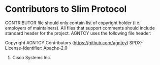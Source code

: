 # Contributors to Slim Protocol

CONTRIBUTOR file should only contain list of copyright holder (i.e. employers of
maintainers). All files that support comments should include standard header for
the project. AGNTCY uses the following file header:

Copyright AGNTCY Contributors (https://github.com/agntcy)
SPDX-License-Identifier: Apache-2.0

1. Cisco Systems Inc.